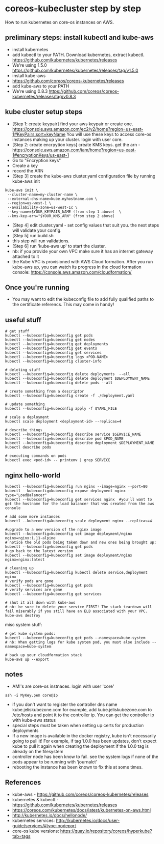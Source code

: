 # coreos-kubecluster step by step

How to run kubernetes on core-os instances on AWS.

preliminary steps: install kubectl and kube-aws
------------------
* install kubernetes
 * add kubectl to your PATH. Download kubernetes, extract kubectl. https://github.com/kubernetes/kubernetes/releases
 * We're using 1.5.0 https://github.com/kubernetes/kubernetes/releases/tag/v1.5.0
* install kube-aws 
 * https://github.com/coreos/coreos-kubernetes/releases
 * add kube-aws to your PATH
 * We're using 0.8.3 https://github.com/coreos/coreos-kubernetes/releases/tag/v0.8.3

kube cluster setup steps
--------------------------
* [Step 1: create keypair] find your aws keypair or create one. https://console.aws.amazon.com/ec2/v2/home?region=us-east-1#KeyPairs:sort=keyName You will use these keys to access core-os instances making up your cluster. login with user core.
* [Step 2: create encrpytion keys] create KMS keys. get the arn - https://console.aws.amazon.com/iam/home?region=us-east-1#encryptionKeys/us-east-1 
 * Go to "Encryption keys"
 * Create a key
 * record the ARN 
* [Step 3] create the kube-aws cluster.yaml configuration file by running kube-aws init 
```
kube-aws init \
 --cluster-name=my-cluster-name \
 --external-dns-name=kube.myhostname.com \
 --region=us-west-1 \
 --availability-zone=us-west-1c \
 --key-name=$YOUR_KEYPAIR_NAME (from step 1 above)  \
 --kms-key-arn="$YOUR_KMS_ARN" (from step 2 above)
```
* [Step 4] edit cluster.yaml - set config values that suit you. the next steps will validate your config.
* [Step 5] run build.sh
 * this step will run validations. 
* [Step 6] run 'kube-aws up' to start the cluster.
 * nb: if you provide your own VPC make sure it has an internet gateway attached to it
 * the Kube VPC is provisioned with AWS Cloud formation. After you run kube-aws up, you can watch its progress in the cloud formation console: https://console.aws.amazon.com/cloudformation/ 
 
Once you're running
-------------------
* You may want to edit the kubeconfig file to add fully qualified paths to the certificate referencs. This may come in handy!

useful stuff
----------------
```
# get stuff
kubectl --kubeconfig=kubeconfig get pods
kubectl --kubeconfig=kubeconfig get nodes
kubectl --kubeconfig=kubeconfig get deployments
kubectl --kubeconfig=kubeconfig get events
kubectl --kubeconfig=kubeconfig get services
kubectl --kubeconfig=kubeconfig logs <POD-NAME>
kubectl --kubeconfig=kubeconfig cluster-info

# deleting stuff
kubectl --kubeconfig=kubeconfig delete deployments  --all
kubectl --kubeconfig=kubeconfig delete deployment $DEPLOYMENT_NAME
kubectl --kubeconfig=kubeconfig delete pods --all

# create something from a descriptor
kubectl --kubeconfig=kubeconfig create -f ./deployment.yaml

# update something
kubectl --kubeconfig=kubeconfig apply -f $YAML_FILE

# scale a deployment
kubectl scale deployment <deployment-id> --replicas=4

# describe things
kubectl --kubeconfig=kubeconfig describe service $SERVICE_NAME
kubectl --kubeconfig=kubeconfig describe pod $POD_NAME
kubectl --kubeconfig=kubeconfig describe deployment $DEPLOYMENT_NAME
kubectl describe pods

# executing commands on pods
kubectl exec <pod-id> -- printenv | grep SERVICE
```

nginx hello-world
------------------
```
kubectl --kubeconfig=kubeconfig run nginx --image=nginx --port=80
kubectl --kubeconfig=kubeconfig expose deployment nginx --type="LoadBalancer"
kubectl --kubeconfig=kubeconfig get services nginx  #you'll want to get the hostname for the load balancer that was created from the aws console

# add some more instances
kubectl --kubeconfig=kubeconfig scale deployment nginx --replicas=4

#upgrade to a new version of the nginx image
kubectl --kubeconfig=kubeconfig set image deployment/nginx nginx=nginx:1.11-alpine
# notice the old pods being taken down and new ones being brought up: 
kubectl --kubeconfig=kubeconfig get pods
# go back to the latest version
kubectl --kubeconfig=kubeconfig set image deployment/nginx nginx=nginx:latest

# cleaning up
kubectl --kubeconfig=kubeconfig kubectl delete service,deployment nginx
# verify pods are gone
kubectl --kubeconfig=kubeconfig get pods
# verify services are gone
kubectl --kubeconfig=kubeconfig get services

# shut it all down with kube-aws
# nb: be sure to delete your service FIRST! The stack teardown will fail miserably if you still have an ELB associated with your VPC.
kube-aws destroy  
```

misc system stuff:
```
# get kube system pods:
kubectl --kubeconfig=kubeconfig get pods --namespace=kube-system
# nb: When getting logs for kube system pod, you must also include --namespace=kube-system

# back up your cloudformation stack
kube-aws up --export
```


notes
------
* AMI's are core-os instnaces.  login with user 'core'
```
ssh -i MyKey.pem core@Ip
```
* if you don't want to register the controller dns name kube.jeliskubezone.com for example, add kube.jeliskubezone.com to /etc/hosts and point it to the controller
ip. You can get the controller ip with kube-aws status
* special steps must be taken when setting up certs for production deployments
* If a new image is available in the docker registry, kube isn't necessarily going to pull it! For example, if tag 1.0.0 has been updates, don't expect kube to pull it again when creating the deployment if the 1.0.0 tag is already on the filesystem
* controller node has been know to fail. see the system logs if none of the pods appear to be running with 'journalct'
 * rebooting the instance has been known to fix this at some times.

References
------------
* kube-aws - https://github.com/coreos/coreos-kubernetes/releases 
* kubernetes & kubectl - https://github.com/kubernetes/kubernetes/releases 
* https://coreos.com/kubernetes/docs/latest/kubernetes-on-aws.html
* http://kubernetes.io/docs/hellonode/ 
* kubernetes services: http://kubernetes.io/docs/user-guide/services/#type-nodeport
* core-os kube versions: https://quay.io/repository/coreos/hyperkube?tab=tags
